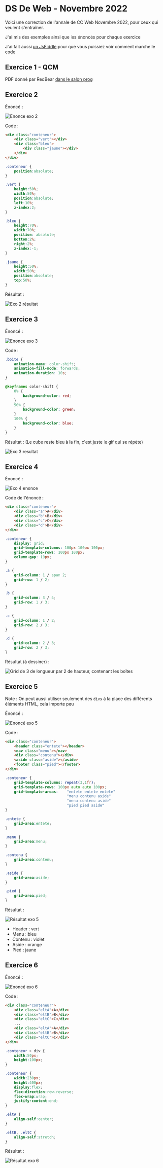 # DS De Web - Novembre 2022

Voici une correction de l'annale de CC Web Novembre 2022, pour ceux qui veulent s'entraîner.

J'ai mis des exemples ainsi que les énoncés pour chaque exercice

J'ai fait aussi [un JsFiddle](https://jsfiddle.net/pexgn0uL/138/) pour que vous puissiez voir comment marche le code

## Exercice 1 - QCM

PDF donné par RedBear [dans le salon prog](https://discord.com/channels/1112777726999400458/1134859634503594145/1183802275479683173)

## Exercice 2

Énoncé :

![Enonce exo 2](../images/CC_22_11_exo2_enonce.png)

Code :

```html
<div class="conteneur">
    <div class="vert"></div>
    <div class="bleu">
        <div class="jaune"></div>
    </div>  
</div>
```

```css
.conteneur {
    position:absolute;
}

.vert {
    height:50%;
    width:50%;
    position:absolute;
    left:10%;
    z-index:2;
}

.bleu {
    height:70%;
    width:70%;
    position: absolute;
    bottom:2%;
    right:2%;
    z-index:-1;
}

.jaune {
    height:50%;
    width:50%;
    position:absolute;
    top:50%;
}
```

Résultat :

![Exo 2 résultat](../images/CC_22_11_exo2.png)

## Exercice 3

Énoncé :

![Enonce exo 3](../images/CC_22_11_exo3_enonce.png)

Code :

```css
.boite {
    animation-name: color-shift;
    animation-fill-mode: forwards;
    animation-duration: 10s;
}

@keyframes color-shift {
    0% {
        background-color: red;
    }
    50% {
        background-color: green;
    }
    100% {
        background-color: blue;
    }
}
```

Résultat : (Le cube reste bleu à la fin, c'est juste le gif qui se répète)

![Exo 3 resultat](../images/CC_22_11_exo3.png)

## Exercice 4

Énoncé :

![Exo 4 enonce](../images/CC_22_11_exo4_enonce.png)

Code de l'énoncé :

```html
<div class="conteneur">
    <div class="a">A</div>
    <div class="b">B</div>
    <div class="c">C</div>
    <div class="d">D</div>
</div>
```

```css
.conteneur {
    display: grid;
    grid-template-columns: 100px 100px 100px;
    grid-template-rows: 100px 100px;
    column-gap: 10px;
}

.a {
    grid-column: 1 / span 2;
    grid-row: 1 / 2;
}

.b {
    grid-column: 3 / 4;
    grid-row: 1 / 3;
}

.c {
    grid-column: 1 / 2;
    grid-row: 2 / 3;
}

.d {
    grid-column: 2 / 3;
    grid-row: 2 / 3;
}
```

Résultat (à dessiner) :

![Grid de 3 de longueur par 2 de hauteur, contenant les boîtes](../images/CC_22_11_exo4.png)

## Exercice 5

Note : On peut aussi utiliser seulement des `divs` à la place des différents éléments HTML, cela importe peu

Énoncé :

![Enoncé exo 5](../images/CC_22_11_exo5_enonce.png)

Code :

```html
<div class="conteneur">
    <header class="entete"></header>
    <nav class="menu"></nav>
    <div class="contenu"></div>
    <aside class="aside"></aside>
    <footer class="pied"></footer>
</div>
```

```css
.conteneur {
    grid-template-columns: repeat(3,1fr);
    grid-template-rows: 100px auto auto 100px;
    grid-template-areas:    "entete entete entete"
                            "menu contenu aside"
                            "menu contenu aside"
                            "pied pied aside"
}

.entete {
    grid-area:entete;
}

.menu {
    grid-area:menu;
}

.contenu {
    grid-area:contenu;
}

.aside {
    grid-area:aside;
}

.pied {
    grid-area:pied;
}
```

Résultat :

![Résultat exo 5](../images/CC_22_11_exo5.png)

- Header : vert
- Menu : bleu
- Contenu : violet
- Aside : orange
- Pied : jaune

## Exercice 6

Énoncé :

![Enoncé exo 6](../images/CC_22_11_exo6_enonce.png)

Code :

```html
<div class="conteneur">
    <div class="eltA">A</div>
    <div class="eltB">B</div>
    <div class="eltC">C</div>
    ...
    <div class="eltA">A</div>
    <div class="eltB">B</div>
    <div class="eltC">C</div>
</div>
```

```css
.conteneur > div {
    width:50px;
    height:100px;
}

.conteneur {
    width:230px;
    height:400px;
    display:flex;
    flex-direction:row-reverse;
    flex-wrap:wrap;
    justify-content:end;
}

.eltA {
    align-self:center;
}

.eltB, .eltC {
    align-self:stretch;
}
```

Résultat :

![Résultat exo 6](../images/CC_22_11_exo6.png)
